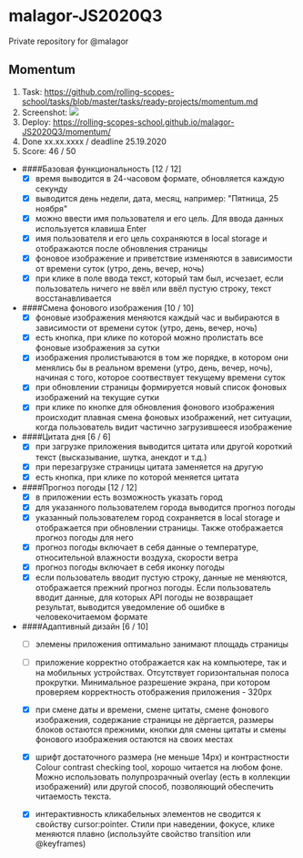 # malagor-JS2020Q3
Private repository for @malagor

## Momentum
1. Task: https://github.com/rolling-scopes-school/tasks/blob/master/tasks/ready-projects/momentum.md
2. Screenshot:
   ![](https://webpolygon.by/wp-content/uploads/2020/10/momentum3.jpg)
3. Deploy: https://rolling-scopes-school.github.io/malagor-JS2020Q3/momentum/
4. Done xx.xx.xxxx / deadline 25.19.2020
5. Score: 46 / 50
  
- ####Базовая функциональность [12 / 12]
    - [x] время выводится в 24-часовом формате, обновляется каждую секунду
    - [x] выводится день недели, дата, месяц, например: "Пятница, 25 ноября"
    - [x] можно ввести имя пользователя и его цель. Для ввода данных используется клавиша Enter
    - [x] имя пользователя и его цель сохраняются в local storage и отображаются после обновления страницы
    - [x] фоновое изображение и приветствие изменяются в зависимости от времени суток (утро, день, вечер, ночь)
    - [x] при клике в поле ввода текст, который там был, исчезает, если пользователь ничего не ввёл или ввёл пустую строку, текст восстанавливается

- ####Смена фонового изображения [10 / 10]
    - [x] фоновые изображения меняются каждый час и выбираются в зависимости от времени суток (утро, день, вечер, ночь)
    - [x] есть кнопка, при клике по которой можно пролистать все фоновые изображения за сутки
    - [x] изображения пролистываются в том же порядке, в котором они менялись бы в реальном времени (утро, день, вечер, ночь), начиная с того, которое соотвествует текущему времени суток
    - [x] при обновлении страницы формируется новый список фоновых изображений на текущие сутки
    - [x] при клике по кнопке для обновления фонового изображения происходит плавная смена фоновых изображений, нет ситуации, когда пользователь видит частично загрузившееся изображение

- ####Цитата дня [6 / 6]
    - [x] при загрузке приложения выводится цитата или другой короткий текст (высказывание, шутка, анекдот и т.д.)
    - [x] при перезагрузке страницы цитата заменяется на другую
    - [x] есть кнопка, при клике по которой меняется цитата

- ####Прогноз погоды [12 / 12]
    - [x] в приложении есть возможность указать город
    - [x] для указанного пользователем города выводится прогноз погоды
    - [x] указанный пользователем город сохраняется в local storage и отображается при обновлении страницы. Также отображается прогноз погоды для него
    - [x] прогноз погоды включает в себя данные о температуре, относительной влажности воздуха, скорости ветра
    - [x] прогноз погоды включает в себя иконку погоды
    - [x] если пользователь вводит пустую строку, данные не меняются, отображается прежний прогноз погоды. Если пользователь вводит данные, для которых API погоды не возвращает результат, выводится уведомление об ошибке в человекочитаемом формате

- ####Адаптивный дизайн [6 / 10]
    - [ ] элемены приложения оптимально занимают площадь страницы
    - [ ] приложение корректно отображается как на компьютере, так и на мобильных устройствах. Отсутствует горизонтальная полоса прокрутки. Минимальное разрешение экрана, при котором проверяем корректность отображения приложения - 320px
    - [x] при смене даты и времени, смене цитаты, смене фонового изображения, содержание страницы не дёргается, размеры блоков остаются прежними, кнопки для смены цитаты и смены фонового изображения остаются на своих местах
    - [x] шрифт достаточного размера (не меньше 14рх) и контрастности Colour contrast checking tool, хорошо читается на любом фоне. Можно использовать полупрозрачный overlay (есть в коллекции изображений) или другой способ, позволяющий обеспечить читаемость текста.
    - [x] интерактивность кликабельных элементов не сводится к свойству cursor:pointer. Стили при наведении, фокусе, клике меняются плавно (используйте свойство transition или @keyframes)

